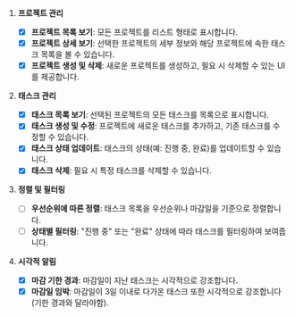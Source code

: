 1. **프로젝트 관리**

   - [x] **프로젝트 목록 보기**: 모든 프로젝트를 리스트 형태로 표시합니다.
   - [x] **프로젝트 상세 보기**: 선택한 프로젝트의 세부 정보와 해당 프로젝트에 속한 태스크 목록을 볼 수 있습니다.
   - [x] **프로젝트 생성 및 삭제**: 새로운 프로젝트를 생성하고, 필요 시 삭제할 수 있는 UI를 제공합니다.

2. **태스크 관리**

    - [x] **태스크 목록 보기**: 선택된 프로젝트의 모든 태스크를 목록으로 표시합니다.
   - [x] **태스크 생성 및 수정**: 프로젝트에 새로운 태스크를 추가하고, 기존 태스크를 수정할 수 있습니다.
   - [x] **태스크 상태 업데이트**: 태스크의 상태(예: 진행 중, 완료)를 업데이트할 수 있습니다.
   - [x] **태스크 삭제**: 필요 시 특정 태스크를 삭제할 수 있습니다.

3. **정렬 및 필터링**

    - [ ] **우선순위에 따른 정렬**: 태스크 목록을 우선순위나 마감일을 기준으로 정렬합니다.
   - [ ] **상태별 필터링**: "진행 중" 또는 "완료" 상태에 따라 태스크를 필터링하여 보여줍니다.

4. **시각적 알림**
    - [x] **마감 기한 경과**: 마감일이 지난 태스크는 시각적으로 강조합니다.
   - [x] **마감일 임박**: 마감일이 3일 이내로 다가온 태스크 또한 시각적으로 강조합니다(기한 경과와 달라야함).